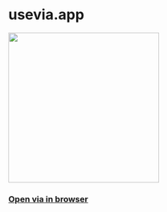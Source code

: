 # usevia.app

<img src="https://github.com/Sn0w3W/via/blob/main/public/images/chippy.png" width="300"/>

### [Open via in browser](googlechrome://sn0w3w.github.io/via/#/)

